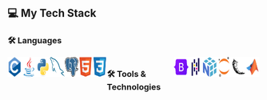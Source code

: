 ## 💻 My Tech Stack
### 🛠️ Languages
<div style="display: flex;">
  <a href="https://www.cprogramming.com/" target="_blank"><img src="https://raw.githubusercontent.com/devicons/devicon/master/icons/c/c-original.svg" alt="C" width="40" height="40"/></a>
  <a href="https://www.java.com/" target="_blank"><img src="https://raw.githubusercontent.com/devicons/devicon/master/icons/java/java-original.svg" alt="JAVA" width="40" height="40"/></a>
  <a href="https://www.python.org/" target="_blank"><img src="https://raw.githubusercontent.com/devicons/devicon/master/icons/python/python-original.svg" alt="PYTHON" width="40" height="40"/></a>
  <a href="https://www.python.org/" target="_blank"><img src="https://raw.githubusercontent.com/devicons/devicon/master/icons/mysql/mysql-original.svg" alt="MySQL" width="40" height="40"/></a>
  <a href="https://www.python.org/" target="_blank"><img src="https://raw.githubusercontent.com/devicons/devicon/master/icons/postgresql/postgresql-original.svg" alt="postgresql" width="40" height="40"/></a>
  <a href="https://www.python.org/" target="_blank"><img src="https://raw.githubusercontent.com/devicons/devicon/master/icons/html5/html5-original.svg" alt="postgresql" width="40" height="40"/></a>
  <a href="https://www.python.org/" target="_blank"><img src="https://raw.githubusercontent.com/devicons/devicon/master/icons/css3/css3-original.svg" alt="postgresql" width="40" height="40"/></a>
  
### 🛠️ Tools & Technologies
<div style="display: flex;">
  <a href="https://www.getbootstrap.com/" target="_blank"><img src="https://raw.githubusercontent.com/devicons/devicon/master/icons/bootstrap/bootstrap-original.svg" alt="postgresql" width="40" height="40"/></a>
  <a href="https://www.getbootstrap.com/" target="_blank"><img src="https://raw.githubusercontent.com/devicons/devicon/master/icons/pandas/pandas-original.svg" alt="postgresql" width="40" height="40"/></a>
  <a href="https://www.getbootstrap.com/" target="_blank"><img src="https://raw.githubusercontent.com/devicons/devicon/master/icons/numpy/numpy-original.svg" alt="postgresql" width="40" height="40"/></a>
  <a href="https://www.getbootstrap.com/" target="_blank"><img src="https://raw.githubusercontent.com/devicons/devicon/master/icons/jupyter/jupyter-original.svg" alt="postgresql" width="40" height="40"/></a>
  <a href="https://www.getbootstrap.com/" target="_blank"><img src="https://raw.githubusercontent.com/devicons/devicon/master/icons/flask/flask-original.svg" alt="postgresql" width="40" height="40"/></a>
  <a href="https://www.getbootstrap.com/" target="_blank"><img src="https://raw.githubusercontent.com/devicons/devicon/master/icons/matlab/matlab-original.svg" alt="postgresql" width="40" height="40"/></a>
